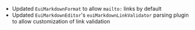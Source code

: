 - Updated `EuiMarkdownFormat` to allow `mailto:` links by default
- Updated `EuiMarkdownEditor`'s `euiMarkdownLinkValidator` parsing plugin to allow customization of link validation

